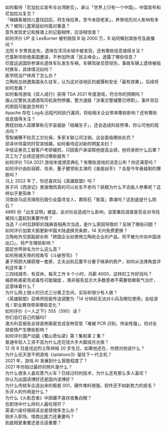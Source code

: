 如何看待「尼加拉瓜宣布与台湾断交」，承认「世界上只有一个中国」，中国宣布和尼加拉瓜复交？  
「梅姨案被拐儿童找回后，将生母拉黑，至今未回老家」，养育经历对人影响有多大？被拐儿童家庭如何面对重逢？  
意外发现史记和族谱上的记载相悖，应该相信谁？  
如何评价 UP 主 LexBurner 被判赔偿 B 站 2000 万，B 站将解封其账号及直播间？  
沈阳 9 岁男孩走失，遗体在浑河水域中被发现，还有哪些信息值得关注？  
巴基斯坦拒绝美国邀请，不参加所谓「民主峰会」，透露了哪些信息？  
印度运送国防参谋长遗体车队发生车祸，车辆驾驶员受轻伤，事故车辆上遗体被临时换车，具体情况如何？  
医学院没尸体用了怎么办？  
立陶宛总统邀美国永久驻军，认为这对该地区的威慑和安全「最有效果」，后续将如何发展？  
如何看待游戏《双人成行》获得 TGA 2021 年度游戏，符合你的预期吗？  
唐山交警执法遇酒驾司机突然停播，警方通报「涉事交警辅警已停职」，事件背后的原因可能是怎样的？  
Apache 存在 Log4j 远程代码执行漏洞，将给相关企业带来哪些影响？还有哪些信息值得关注？  
携程创始人梁建章称元宇宙威胁「结婚生子」，还会造成科技停滞，你认可他的观点吗？  
雪梨被曝不给员工交社保，多家关联公司注销，这会面临哪些处罚？  
邱泽许玮甯同时官宣结婚，如何看待这对新的明星夫妇？  
中信证券员工替客户考研被抓，只因客户承诺帮他提高业绩，他将承担什么后果？员工为了业绩还提供过哪些服务？  
如何评价 TGA 2021 游戏年度颁奖典礼？有哪些游戏的消息公布？你还满意吗？  
如何评价由赵丽颖、肖央、董子健领衔主演的《谁是凶手》？会是今年悬疑剧的爆款吗？  
马上 2022 年了，你还喜欢玩《英雄联盟》吗？  
孩子问《西游记》里唐僧肉真的可以长生不老吗？妖精为什么不去偷人参果呢？这样似乎更简单？  
河南驻马店天降陨石吸引全国寻宝人，靠陨石「致富」靠谱吗？这到底是什么陨石？  
4885 份「出生证明」被盗，会对社会造成什么影响，该案重启调查是否会对寻找被拐儿童起到重要作用？  
当选 7 小时后辞职的瑞典首相再次当选，是什么原因导致的？反映了哪些问题？  
如何评价加拿大鹅更新中国大陆退换货条款，14 天内免费更换？  
立陶宛外交部副部长称「跨国企业如使用立陶宛企业的产品，将不被允许向中国进出口」，将产生哪些影响？  
国足世界排名为什么这么高？  
如何用魂天帝的视角写《斗破苍穹》？  
妻子照顾大姨获赠一套房，丈夫出轨后要平分妻子继承的房产，如何从法律角度评判这件事？  
三四线城市，有双休，每天工作 8 个小时，月薪 4000，这样的工作好找吗？  
福奇称奥密克戎毒性可能偏低 ，南非报告显示大多数患者不需要依赖氧气治疗，这意味着什么？  
为什么网上很火的日式三分离卫生间，实际却很少有人做？  
《英雄联盟》召唤师技能传送调整为「14 分钟前无法对小兵及眼位使用」会给游戏 / 职业赛场带来哪些变化？  
如何评价《一人之下》555（590）话？  
你们会打自己的猫吗?  
澳大利亚报告全球首例奥密克戎变种亚型「难被 PCR 识别，传染性强」，将对全球疫情产生哪些影响？  
如何评价国产动画《蜀山奇仙录》第 1 集和第 2 集？  
普通年轻人工资不高为什么还花钱大手大脚成月光族？  
12 月 9 日是戍边烈士陈祥榕 20 岁生日，如果他还在，你想对他说什么？  
为什么任天堂不把游戏《splatoon3》留给下一代主机？  
2021 年，游戏 AI 发展到什么智能程度了？  
2021 年你拍过最好的照片是什么？  
为什么很多人喜欢蒸汽火车？已经过时的技术，为什么还有那么多人喜欢？  
你认为出国读博好还是国内读博好？  
为什么传统车企造出来的极氪 001，硬件堆料很强，软件还不如新势力的皮毛？  
乐评人的作用是什么？  
为什么《火影忍者》中团藏不喜欢收集白眼？  
在职场中什么样的人最吃得开？  
英语六级仔细阅读总是错很多怎么办？  
刚步入职场，情商比能力还重要吗？  
到底相爱重要还是合适重要？  

